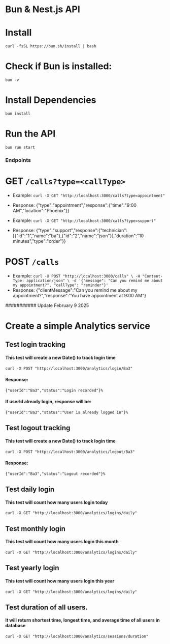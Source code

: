 # Bun & Nest.js API

# Install 
`curl -fsSL https://bun.sh/install | bash`

# Check if Bun is installed:
`bun -v`

# Install Dependencies
`bun install`

# Run the API
`bun run start`

### Endpoints
# GET `/calls?type=<callType>`
* Example:
`curl -X GET "http://localhost:3000/calls?type=appointment"`
* Response:
{"type":"appointment","response":{"time":"9:00 AM","location":"Phoenix"}}

* Example:
  `curl -X GET "http://localhost:3000/calls?type=support"`
* Response:
{"type":"support","response":{"technician":[{"id":"1","name":"ba"},{"id":"2","name":"json"}],"duration":"10 minutes","type":"order"}}

# POST `/calls`
* Example:
  `curl -X POST "http://localhost:3000/calls" \
     -H "Content-Type: application/json" \
     -d '{"message": "Can you remind me about my appointment?", "callType": "reminder"}'`
* Response:
  {"clientMessage":"Can you remind me about my appointment?","response":"You have appointment at 9:00 AM"}

########### Update February 9 2025
# Create a simple Analytics service
## Test login tracking
#### This test will create a new Date() to track login time
`curl -X POST "http://localhost:3000/analytics/login/Ba3"`
#### Response:
`{"userId":"Ba3","status":"Login recorded"}%`
#### If userId already login, response will be:
`{"userId":"Ba3","status":"User is already logged in"}%`

## Test logout tracking
#### This test will create a new Date() to track login time
`curl -X POST "http://localhost:3000/analytics/logout/Ba3"`
#### Response:
`{"userId":"Ba3","status":"Logout recorded"}%`

## Test daily login
#### This test will count how many users login today
`curl -X GET "http://localhost:3000/analytics/logins/daily"`
## Test monthly login
#### This test will count how many users login this month
`curl -X GET "http://localhost:3000/analytics/logins/daily"`

## Test yearly login
#### This test will count how many users login this year
`curl -X GET "http://localhost:3000/analytics/logins/daily"`

## Test duration of all users.
#### It will return shortest time, longest time, and average time of all users in database
`curl -X GET "http://localhost:3000/analytics/sessions/duration"`



